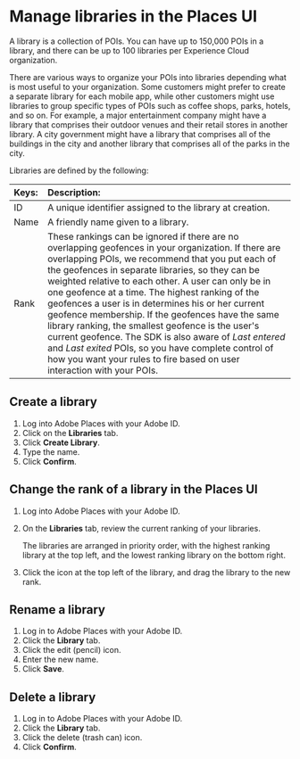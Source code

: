 # Manage libraries in the Places UI

A library is a collection of POIs. You can have up to 150,000 POIs in a library, and there can be up to 100 libraries per Experience Cloud organization.

There are various ways to organize your POIs into libraries depending what is most useful to your organization. Some customers might prefer to create a separate library for each mobile app, while other customers might use libraries to group specific types of POIs such as coffee shops, parks, hotels, and so on. For example, a major entertainment company might have a library that comprises their outdoor venues and their retail stores in another library. A city government might have a library that comprises all of the buildings in the city and another library that comprises all of the parks in the city.

Libraries are defined by the following:

| Keys: | Description: |
| :--- | :--- |
| ID | A unique identifier assigned to the library at creation. |
| Name | A friendly name given to a library. |
| Rank | These rankings can be ignored if there are no overlapping geofences in your organization. If there are overlapping POIs, we recommend that you put each of the geofences in separate libraries, so they can be weighted relative to each other. A user can only be in one geofence at a time. The highest ranking of the geofences a user is in determines his or her current geofence membership. If the geofences have the same library ranking, the smallest geofence is the user's current geofence. The SDK is also aware of _Last entered_ and _Last exited_ POIs, so you have complete control of how you want your rules to fire based on user interaction with your POIs. |

## Create a library

1. Log into Adobe Places with your Adobe ID.
2. Click on the **Libraries** tab.
3. Click **Create Library**.
4. Type the name.
5. Click **Confirm**.

## Change the rank of a library in the Places UI

1. Log into Adobe Places with your Adobe ID.
2. On the **Libraries** tab, review the current ranking of your libraries.

   The libraries are arranged in priority order, with the highest ranking library at the top left, and the lowest ranking library on the bottom right.

3. Click the icon at the top left of the library, and drag the library to the new rank. 

## Rename a library

1. Log in to Adobe Places with your Adobe ID.
2. Click the **Library** tab.
3. Click the edit \(pencil\) icon.
4. Enter the new name.
5. Click **Save**.

## Delete a library

1. Log in to Adobe Places with your Adobe ID.
2. Click the **Library** tab.
3. Click the delete \(trash can\) icon.
4. Click **Confirm**.

